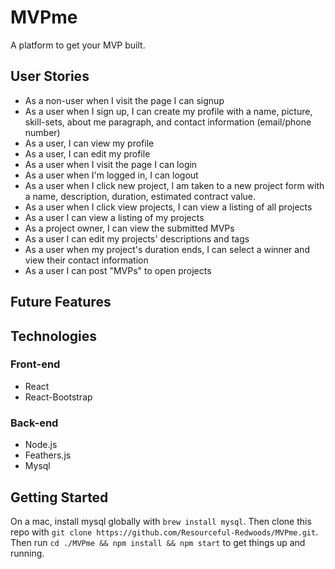 # MVPme
A platform to get your MVP built.

## User Stories ##
 - As a non-user when I visit the page I can signup
 - As a user when I sign up, I can create my profile with a name, picture, skill-sets, about me paragraph, and contact information (email/phone number)
 - As a user, I can view my profile
 - As a user, I can edit my profile
 - As a user when I visit the page I can login
 - As a user when I'm  logged in, I can logout
 - As a user when I click new project, I am taken to a new project form with a name, description, duration, estimated contract value.
 - As a user when I click view projects, I can view a listing of all projects
 - As a user I can view a listing of my projects
 - As a project owner, I can view the submitted MVPs
 - As a user I can edit my projects' descriptions and tags
 - As a user when my project's duration ends, I can select a winner and view their contact information
 - As a user I can post "MVPs" to open projects

## Future Features ##

## Technologies ##
### Front-end ###
 - React
 - React-Bootstrap

### Back-end ###
 - Node.js
 - Feathers.js
 - Mysql

## Getting Started ##
On a mac, install mysql globally with ```brew install mysql```. Then clone this repo with ```git clone https://github.com/Resourceful-Redwoods/MVPme.git```. Then run ```cd ./MVPme && npm install && npm start``` to get things up and running.

